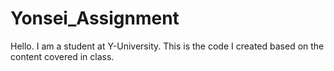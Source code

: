 # Yonsei_Assignment
Hello. I am a student at Y-University. This is the code I created based on the content covered in class.

